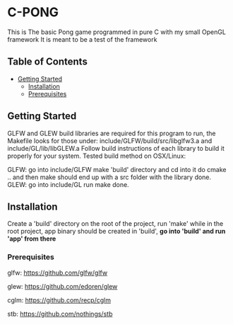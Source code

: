 # C-PONG

This is The basic Pong game programmed in pure C with my small OpenGL framework
It is meant to be a test of the framework 

## Table of Contents

- [Getting Started](#getting-started)
  - [Installation](#installation)
  - [Prerequisites](#prerequisites)

## Getting Started

GLFW and GLEW build libraries are required for this program to run, the Makefile looks for those under: include/GLFW/build/src/libglfw3.a and include/GL/lib/libGLEW.a
Follow build instructions of each library to build it properly for your system.
Tested build method on OSX/Linux: 

GLFW:
    go into include/GLFW
    make 'build' directory and cd into it
    do cmake .. and then make
    should end up with a src folder with the library 
    done.
GLEW:
    go into include/GL
    run make
    done.

## Installation

Create a 'build' directory on the root of the project, run 'make' while in the root project, app binary should be created in 'build', **go into 'build' and run 'app' from there**

### Prerequisites

glfw: https://github.com/glfw/glfw


glew: https://github.com/edoren/glew


cglm: https://github.com/recp/cglm


stb: https://github.com/nothings/stb

